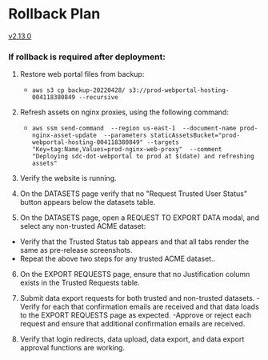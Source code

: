 # Rollback Plan

[v2.13.0](https://github.com/USDOT-SDC/sdc-dot-webportal/tree/2.13.0)


### If rollback is required after deployment:

1. Restore web portal files from backup:
   - `aws s3 cp backup-20220428/ s3://prod-webportal-hosting-004118380849 --recursive`


2. Refresh assets on nginx proxies, using the following command:
   - `aws ssm send-command 
   --region us-east-1 
   --document-name prod-nginx-asset-update 
   --parameters staticAssetsBucket="prod-webportal-hosting-004118380849" --targets "Key=tag:Name,Values=prod-nginx-web-proxy" 
   --comment "Deploying sdc-dot-webportal to prod at $(date) and refreshing assets"`

3. Verify the website is running.


4. On the DATASETS page verify that no "Request Trusted User Status" button appears below the datasets table.


5.  On the DATASETS page, open a REQUEST TO EXPORT DATA modal, and select any non-trusted ACME dataset:
   - Verify that the Trusted Status tab appears and that all tabs render the same as  pre-release screenshots.
   - Repeat the above two steps for any trusted ACME dataset..

6.  On the EXPORT REQUESTS page, ensure that no Justification column exists in the Trusted Requests table.


7. Submit data export requests for both trusted and non-trusted datasets.
   -Verify for each that confirmation emails are received and that data loads to the EXPORT REQUESTS page as expected.
   -Approve or reject each request and ensure that additional confirmation emails are received.


8. Verify that login redirects, data upload, data export, and data export approval functions are working.